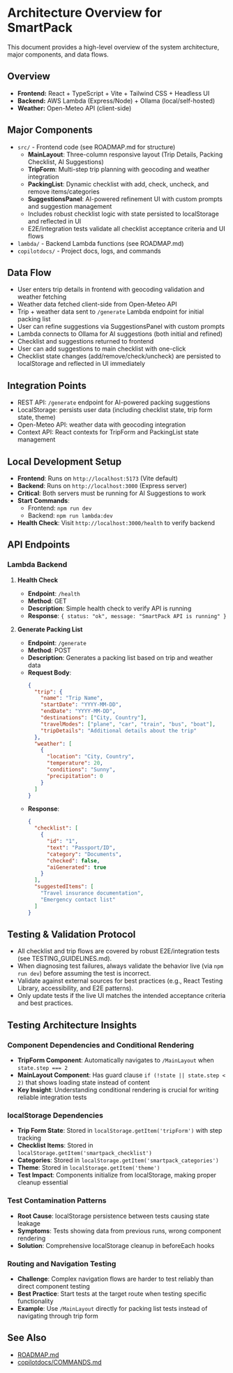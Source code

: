 <!--
This file describes the high-level system architecture, major components, and data flows for SmartPack.
Keep this comment at the top; do not overwrite or remove it when updating the document.

How to update: Update this doc whenever you add, remove, or change major components, data flows, or integration points. Review after any significant frontend, backend, or API change.
-->

# Architecture Overview for SmartPack

This document provides a high-level overview of the system architecture, major components, and data flows.

## Overview

- **Frontend:** React + TypeScript + Vite + Tailwind CSS + Headless UI
- **Backend:** AWS Lambda (Express/Node) + Ollama (local/self-hosted)
- **Weather:** Open-Meteo API (client-side)

## Major Components

- `src/` - Frontend code (see ROADMAP.md for structure)
  - **MainLayout**: Three-column responsive layout (Trip Details, Packing Checklist, AI Suggestions)
  - **TripForm**: Multi-step trip planning with geocoding and weather integration
  - **PackingList**: Dynamic checklist with add, check, uncheck, and remove items/categories
  - **SuggestionsPanel**: AI-powered refinement UI with custom prompts and suggestion management
  - Includes robust checklist logic with state persisted to localStorage and reflected in UI
  - E2E/integration tests validate all checklist acceptance criteria and UI flows
- `lambda/` - Backend Lambda functions (see ROADMAP.md)
- `copilotdocs/` - Project docs, logs, and commands

## Data Flow

- User enters trip details in frontend with geocoding validation and weather fetching
- Weather data fetched client-side from Open-Meteo API
- Trip + weather data sent to `/generate` Lambda endpoint for initial packing list
- User can refine suggestions via SuggestionsPanel with custom prompts
- Lambda connects to Ollama for AI suggestions (both initial and refined)
- Checklist and suggestions returned to frontend
- User can add suggestions to main checklist with one-click
- Checklist state changes (add/remove/check/uncheck) are persisted to localStorage and reflected in UI immediately

## Integration Points

- REST API: `/generate` endpoint for AI-powered packing suggestions
- LocalStorage: persists user data (including checklist state, trip form state, theme)
- Open-Meteo API: weather data with geocoding integration
- Context API: React contexts for TripForm and PackingList state management

## Local Development Setup

- **Frontend**: Runs on `http://localhost:5173` (Vite default)
- **Backend**: Runs on `http://localhost:3000` (Express server)
- **Critical**: Both servers must be running for AI Suggestions to work
- **Start Commands**:
  - Frontend: `npm run dev`
  - Backend: `npm run lambda:dev`
- **Health Check**: Visit `http://localhost:3000/health` to verify backend

## API Endpoints

### Lambda Backend

1. **Health Check**

   - **Endpoint**: `/health`
   - **Method**: GET
   - **Description**: Simple health check to verify API is running
   - **Response**: `{ status: "ok", message: "SmartPack API is running" }`

2. **Generate Packing List**
   - **Endpoint**: `/generate`
   - **Method**: POST
   - **Description**: Generates a packing list based on trip and weather data
   - **Request Body**:
     ```json
     {
       "trip": {
         "name": "Trip Name",
         "startDate": "YYYY-MM-DD",
         "endDate": "YYYY-MM-DD",
         "destinations": ["City, Country"],
         "travelModes": ["plane", "car", "train", "bus", "boat"],
         "tripDetails": "Additional details about the trip"
       },
       "weather": [
         {
           "location": "City, Country",
           "temperature": 20,
           "conditions": "Sunny",
           "precipitation": 0
         }
       ]
     }
     ```
   - **Response**:
     ```json
     {
       "checklist": [
         {
           "id": "1",
           "text": "Passport/ID",
           "category": "Documents",
           "checked": false,
           "aiGenerated": true
         }
       ],
       "suggestedItems": [
         "Travel insurance documentation",
         "Emergency contact list"
       ]
     }
     ```

## Testing & Validation Protocol

- All checklist and trip flows are covered by robust E2E/integration tests (see TESTING_GUIDELINES.md).
- When diagnosing test failures, always validate the behavior live (via `npm run dev`) before assuming the test is incorrect.
- Validate against external sources for best practices (e.g., React Testing Library, accessibility, and E2E patterns).
- Only update tests if the live UI matches the intended acceptance criteria and best practices.

## Testing Architecture Insights

### Component Dependencies and Conditional Rendering

- **TripForm Component**: Automatically navigates to `/MainLayout` when `state.step === 2`
- **MainLayout Component**: Has guard clause `if (!state || state.step < 2)` that shows loading state instead of content
- **Key Insight**: Understanding conditional rendering is crucial for writing reliable integration tests

### localStorage Dependencies

- **Trip Form State**: Stored in `localStorage.getItem('tripForm')` with step tracking
- **Checklist Items**: Stored in `localStorage.getItem('smartpack_checklist')`
- **Categories**: Stored in `localStorage.getItem('smartpack_categories')`
- **Theme**: Stored in `localStorage.getItem('theme')`
- **Test Impact**: Components initialize from localStorage, making proper cleanup essential

### Test Contamination Patterns

- **Root Cause**: localStorage persistence between tests causing state leakage
- **Symptoms**: Tests showing data from previous runs, wrong component rendering
- **Solution**: Comprehensive localStorage cleanup in beforeEach hooks

### Routing and Navigation Testing

- **Challenge**: Complex navigation flows are harder to test reliably than direct component testing
- **Best Practice**: Start tests at the target route when testing specific functionality
- **Example**: Use `/MainLayout` directly for packing list tests instead of navigating through trip form

## See Also

- [ROADMAP.md](../.github/prompts/ROADMAP.md)
- [copilotdocs/COMMANDS.md](../copilotdocs/COMMANDS.md)
